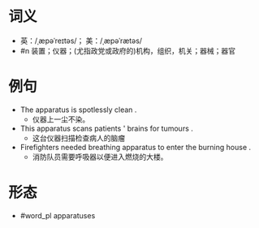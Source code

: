 # 词义
- 英：/ˌæpəˈreɪtəs/； 美：/ˌæpəˈrætəs/
- #n 装置；仪器；(尤指政党或政府的)机构，组织，机关；器械；器官
# 例句
- The apparatus is spotlessly clean .
	- 仪器上一尘不染。
- This apparatus scans patients ' brains for tumours .
	- 这台仪器扫描检查病人的脑瘤
- Firefighters needed breathing apparatus to enter the burning house .
	- 消防队员需要呼吸器以便进入燃烧的大楼。
# 形态
- #word_pl apparatuses
